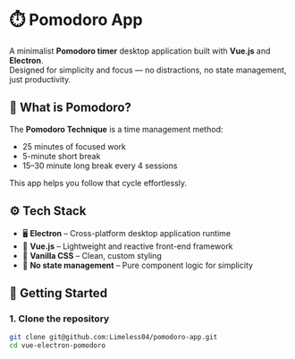 
# ⏱️ Pomodoro App

A minimalist **Pomodoro timer** desktop application built with **Vue.js** and **Electron**.  
Designed for simplicity and focus — no distractions, no state management, just productivity.

## 🧠 What is Pomodoro?

The **Pomodoro Technique** is a time management method:
- 25 minutes of focused work
- 5-minute short break
- 15–30 minute long break every 4 sessions

This app helps you follow that cycle effortlessly.

## ⚙️ Tech Stack

- 🖥️ **Electron** – Cross-platform desktop application runtime
- 🌱 **Vue.js** – Lightweight and reactive front-end framework
- 🎨 **Vanilla CSS** – Clean, custom styling
- 💾 **No state management** – Pure component logic for simplicity

## 🚀 Getting Started

### 1. Clone the repository

```bash
git clone git@github.com:Limeless04/pomodoro-app.git
cd vue-electron-pomodoro
